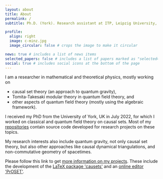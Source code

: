 ```yaml
---
layout: about
title: About
permalink: /
subtitle: Ph.D. (York). Research assistant at ITP, Leipzig University, Germany.

profile:
  align: right
  image: c-minz.jpg
  image_circular: false # crops the image to make it circular

news: true # includes a list of news items
selected_papers: false # includes a list of papers marked as "selected={true}"
social: true # includes social icons at the bottom of the page
---
```


I am a researcher in mathematical and theoretical physics, mostly working on 
- causal set theory (an approach to quantum gravity),
- Tomita-Takesaki modular theory in quantum field theory, and
- other aspects of quantum field theory (mostly using the algebraic framework).

I received my PhD from the University of York, UK in July 2022, for which I worked on classical and quantum field theory on causal sets.
Most of my [repositories](/repositories/) contain source code developed for research projects on these topics. 

My research interests also include quantum gravity, not only causal set theory, but also other approaches like causal dynamical triangulations, and non-commutative geometry of spacetimes. 

Please follow this link to get [more information on my projects](/projects/). 
These include the development of the [LaTeX package 'causets'](https://ctan.org/pkg/causets) and an [online editor 'PrOSET'](/assets/html/proset-editor.html). 
